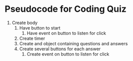 # Pseudocode for Coding Quiz

1. Create body
    1. Have button to start
        1. Have event on button to listen for click
    2. Create timer
    3. Create and object containing questions and answers
    4. Create several buttons for each answer
        1. Create event on button to listen for click
    